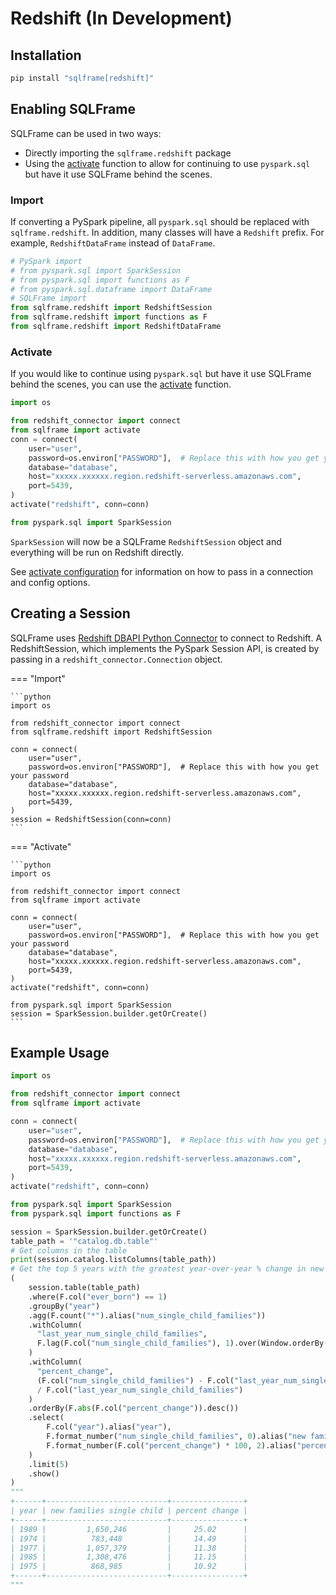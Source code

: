 # Redshift (In Development)

## Installation

```bash
pip install "sqlframe[redshift]"
```

## Enabling SQLFrame

SQLFrame can be used in two ways:

* Directly importing the `sqlframe.redshift` package 
* Using the [activate](./configuration.md#activating-sqlframe) function to allow for continuing to use `pyspark.sql` but have it use SQLFrame behind the scenes.

### Import

If converting a PySpark pipeline, all `pyspark.sql` should be replaced with `sqlframe.redshift`.
In addition, many classes will have a `Redshift` prefix. 
For example, `RedshiftDataFrame` instead of `DataFrame`.


```python
# PySpark import
# from pyspark.sql import SparkSession
# from pyspark.sql import functions as F
# from pyspark.sql.dataframe import DataFrame
# SQLFrame import
from sqlframe.redshift import RedshiftSession
from sqlframe.redshift import functions as F
from sqlframe.redshift import RedshiftDataFrame
```

### Activate

If you would like to continue using `pyspark.sql` but have it use SQLFrame behind the scenes, you can use the [activate](./configuration.md#activating-sqlframe) function.

```python
import os

from redshift_connector import connect
from sqlframe import activate
conn = connect(
    user="user",
    password=os.environ["PASSWORD"],  # Replace this with how you get your password
    database="database",
    host="xxxxx.xxxxxx.region.redshift-serverless.amazonaws.com",
    port=5439,
)
activate("redshift", conn=conn)

from pyspark.sql import SparkSession
```

`SparkSession` will now be a SQLFrame `RedshiftSession` object and everything will be run on Redshift directly.

See [activate configuration](./configuration.md#activating-sqlframe) for information on how to pass in a connection and config options.

## Creating a Session

SQLFrame uses [Redshift DBAPI Python Connector](https://github.com/aws/amazon-redshift-python-driver) to connect to Redshift. 
A RedshiftSession, which implements the PySpark Session API, is created by passing in a `redshift_connector.Connection` object.

=== "Import"

    ```python
    import os
   
    from redshift_connector import connect
    from sqlframe.redshift import RedshiftSession
    
    conn = connect(
        user="user",
        password=os.environ["PASSWORD"],  # Replace this with how you get your password
        database="database",
        host="xxxxx.xxxxxx.region.redshift-serverless.amazonaws.com",
        port=5439,
    )
    session = RedshiftSession(conn=conn)
    ```

=== "Activate"

    ```python
    import os

    from redshift_connector import connect
    from sqlframe import activate

    conn = connect(
        user="user",
        password=os.environ["PASSWORD"],  # Replace this with how you get your password
        database="database",
        host="xxxxx.xxxxxx.region.redshift-serverless.amazonaws.com",
        port=5439,
    )
    activate("redshift", conn=conn)

    from pyspark.sql import SparkSession
    session = SparkSession.builder.getOrCreate()
    ```

## Example Usage

```python
import os

from redshift_connector import connect
from sqlframe import activate

conn = connect(
    user="user",
    password=os.environ["PASSWORD"],  # Replace this with how you get your password
    database="database",
    host="xxxxx.xxxxxx.region.redshift-serverless.amazonaws.com",
    port=5439,
)
activate("redshift", conn=conn)

from pyspark.sql import SparkSession
from pyspark.sql import functions as F

session = SparkSession.builder.getOrCreate()
table_path = '"catalog.db.table"'
# Get columns in the table
print(session.catalog.listColumns(table_path))
# Get the top 5 years with the greatest year-over-year % change in new families with a single child
(
    session.table(table_path)
    .where(F.col("ever_born") == 1)
    .groupBy("year")
    .agg(F.count("*").alias("num_single_child_families"))
    .withColumn(
      "last_year_num_single_child_families", 
      F.lag(F.col("num_single_child_families"), 1).over(Window.orderBy("year"))
    )
    .withColumn(
      "percent_change", 
      (F.col("num_single_child_families") - F.col("last_year_num_single_child_families")) 
      / F.col("last_year_num_single_child_families")
    )
    .orderBy(F.abs(F.col("percent_change")).desc())
    .select(
        F.col("year").alias("year"),
        F.format_number("num_single_child_families", 0).alias("new families single child"),
        F.format_number(F.col("percent_change") * 100, 2).alias("percent change"),
    )
    .limit(5)
    .show()
)
"""
+------+---------------------------+----------------+
| year | new families single child | percent change |
+------+---------------------------+----------------+
| 1989 |         1,650,246         |     25.02      |
| 1974 |          783,448          |     14.49      |
| 1977 |         1,057,379         |     11.38      |
| 1985 |         1,308,476         |     11.15      |
| 1975 |          868,985          |     10.92      |
+------+---------------------------+----------------+
"""
```
